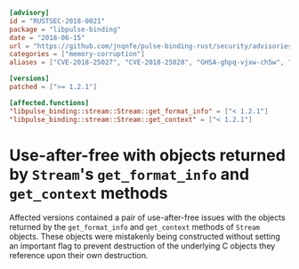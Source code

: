 ```toml
[advisory]
id = "RUSTSEC-2018-0021"
package = "libpulse-binding"
date = "2018-06-15"
url = "https://github.com/jnqnfe/pulse-binding-rust/security/advisories/GHSA-ghpq-vjxw-ch5w"
categories = ["memory-corruption"]
aliases = ["CVE-2018-25027", "CVE-2018-25028", "GHSA-ghpq-vjxw-ch5w", "GHSA-hxjf-h2mh-r6hj", "GHSA-jqpv-jm4m-86j9"]

[versions]
patched = [">= 1.2.1"]

[affected.functions]
"libpulse_binding::stream::Stream::get_format_info" = ["< 1.2.1"]
"libpulse_binding::stream::Stream::get_context" = ["< 1.2.1"]
```

# Use-after-free with objects returned by `Stream`'s `get_format_info` and `get_context` methods

Affected versions contained a pair of use-after-free issues with the objects returned by the `get_format_info` and `get_context` methods of `Stream` objects. These objects were mistakenly being constructed without setting an important flag to prevent destruction of the underlying C objects they reference upon their own destruction.
